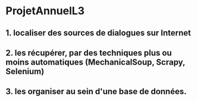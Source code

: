 # ProjetAnnuelL3

## 1.  localiser des sources de dialogues sur Internet
## 2.  les récupérer, par des techniques plus ou moins automatiques (MechanicalSoup, Scrapy, Selenium)
## 3.  les organiser au sein d'une base de données.
